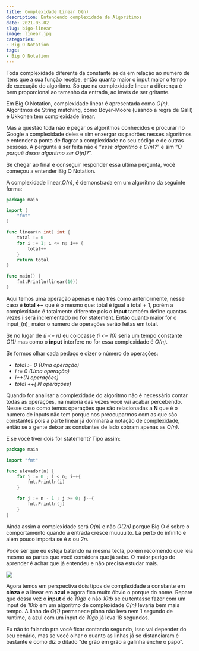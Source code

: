 ```yaml
---
title: Complexidade Linear O(n)
description: Entendendo complexidade de Algoritimos
date: 2021-05-02
slug: bigo-linear
image: linear.jpg
categories:
- Big O Notation
tags:
- Big O Notation
---
```


<meta property="og:image" content="<url>" />
<meta property="og:image:type" content="linear.jpg" />


Toda complexidade diferente da constante se da em relação ao numero de itens que a sua função recebe, então quanto maior o input maior o tempo de execução do algoritmo. Só que na complexidade linear a diferença é bem proporcional ao tamanho da entrada, ao invés de ser gritante.

Em Big O Notation, complexidade linear é apresentada como _O(n)_. Algoritmos de String matching, como Boyer-Moore (usando a regra de Galil) e Ukkonen tem complexidade linear.

Mas a questão toda não é pegar os algoritmos conhecidos e procurar no Google a complexidade deles e sim enxergar os padrões nesses algoritmos e entender a ponto de flagrar a complexidade no seu código e de outras pessoas. A pergunta a ser feita não é “_esse algoritmo é O(n)?_” e sim “_O porquê desse algoritmo ser O(n)?_”.

Se chegar ao final e conseguir responder essa ultima pergunta, você começou a entender Big O Notation.

A complexidade linear,_O(n)_, é demonstrada em um algoritmo da seguinte forma:

```go
package main

import (
    "fmt"
)

func linear(n int) int {
    total := 0
    for i := 1; i <= n; i++ {
        total++
    }
    return total
}

func main() {
    fmt.Println(linear(10))
}
```

Aqui temos uma operação apenas e não três como anteriormente, nesse caso é **total ++** que é o mesmo que: total é igual a total + 1, porém a complexidade é totalmente diferente pois o **input** também define quantas vezes **i** será incrementado no **for** statement. Então quanto maior for o input_(n)_ maior o numero de operações serão feitas em total.

Se no lugar de _(i <= n)_ eu colocasse _(i <= 10)_ seria um tempo constante _O(1)_ mas como o **input** interfere no for essa complexidade é _O(n)_.

Se formos olhar cada pedaço e dizer o número de operações:

- _total := 0 (Uma operação)_
- _i := 0 (Uma operação)_
- _i++(N operações)_
- _total ++( N operações)_

Quando for analisar a complexidade do algoritmo não é necessário contar todas as operações, na maioria das vezes você vai acabar percebendo. Nesse caso como temos operações que são relacionadas a **N** que é o numero de inputs não tem porque nos preocuparmos com as que são constantes pois a parte linear já dominará a notação de complexidade, então se a gente deixar as constantes de lado sobram apenas as _O(n)_.

E se você tiver dois for statement? Tipo assim:

```go
package main

import "fmt"

func elevador(n) {
    for i := 0 ; i < n; i++{
        fmt.Println(i)
    }

    for j := n - 1 ; j >= 0; j--{
        fmt.Println(j)
    }
}
```

Ainda assim a complexidade será _O(n)_ e não _O(2n)_ porque Big O é sobre o comportamento quando a entrada cresce muuuuito. Lá perto do infinito e além pouco importa se é *n* ou *2n*.

Pode ser que eu esteja batendo na mesma tecla, porém recomendo que leia mesmo as partes que você considera que já sabe. O maior perigo de aprender é achar que já entendeu e não precisa estudar mais.

![](https://cdn-images-1.medium.com/max/800/1*4bXJwVpMhbdiff-FshcGBQ.png)

Agora temos em perspectiva dois tipos de complexidade a constante em **cinza** e a linear em **azul** e agora fica muito óbvio o porque do nome. Repare que dessa vez o **input** é de _10gb_ e não _10tb_ se eu tentasse fazer com um input de _10tb_ em um algoritmo de complexidade _O(n)_ levaria bem mais tempo. A linha de _O(1)_ permanece plana não leva nem 1 segundo de runtime, a azul com um input de _10gb_ já leva 18 segundos.

Eu não to falando pra você ficar contando segundo, isso vai depender do seu cenário, mas se você olhar o quanto as linhas já se distanciaram é bastante e como diz o ditado “de grão em grão a galinha enche o papo”.


